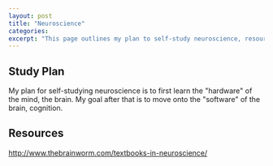 ```yaml
---
layout: post
title: "Neuroscience"
categories:
excerpt: "This page outlines my plan to self-study neuroscience, resources, and etc."
---
```


## Study Plan
My plan for self-studying neuroscience is to first learn the "hardware" of the mind, the brain.
My goal after that is to move onto the "software" of the brain, cognition.

## Resources
http://www.thebrainworm.com/textbooks-in-neuroscience/
